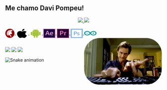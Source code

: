 ## Me chamo Davi Pompeu!
<div align="center">
  <a href="https://github.com/davipompeu">
  <img height="180em" src="https://github-readme-stats.vercel.app/api?username=davipompeu&show_icons=true&theme=dark&include_all_commits=true&count_private=true"/>
  <img height="180em" src="https://github-readme-stats.vercel.app/api/top-langs/?username=davipompeu&layout=compact&langs_count=7&theme=dark"/>
</div>
<div style="display: inline_block"><br>
  <img align="center" alt="Rafa-Js" height="30" width="30" src="https://github.com/DaviPompeu/app-coleta-inforsys-mobile/blob/main/delphi.png">
  <img align="center" alt="Rafa-Ts" height="30" width="40" src="https://github.com/devicons/devicon/blob/master/icons/apple/apple-original.svg">
  <img align="center" alt="Rafa-React" height="30" width="40" src="https://github.com/devicons/devicon/blob/master/icons/android/android-plain.svg">
  <img align="center" alt="Rafa-HTML" height="30" width="40" src="https://github.com/devicons/devicon/blob/master/icons/aftereffects/aftereffects-original.svg">
  <img align="center" alt="Rafa-CSS" height="30" width="40" src="https://github.com/devicons/devicon/blob/master/icons/premierepro/premierepro-original.svg">
  <img align="center" alt="Rafa-Python" height="30" width="40" src="https://github.com/devicons/devicon/blob/master/icons/photoshop/photoshop-line.svg">
  <img align="center" alt="Rafa-Csharp" height="30" width="40" src="https://github.com/devicons/devicon/blob/master/icons/arduino/arduino-original.svg">
  <img align="right" alt="Rafa-pic" height="150" style="border-radius:50px;" src="https://github.com/DaviPompeu/app-coleta-inforsys-mobile/blob/main/gif%20animado.webp">
</div>
  
  ##
 
<div> 
  <a href="https://t.me/Srpomps" target="_blank"><img src="https://img.shields.io/badge/Telegram-2CA5E0?style=for-the-badge&logo=telegram&logoColor=white"></a>
 <a href="https://discord.com/" target="_blank"><img src="https://img.shields.io/badge/Discord-7289DA?style=for-the-badge&logo=discord&logoColor=white" target="_blank"></a> 
  <a href = "mailto:davipompeu104@gmail.com"><img src="https://img.shields.io/badge/-Gmail-%23333?style=for-the-badge&logo=gmail&logoColor=white" target="_blank"></a>
 
  ![Snake animation](https://github.com/DaviPompeu/davipompeu/blob/output/github-contribution-grid-snake.svg)
 
</div>
